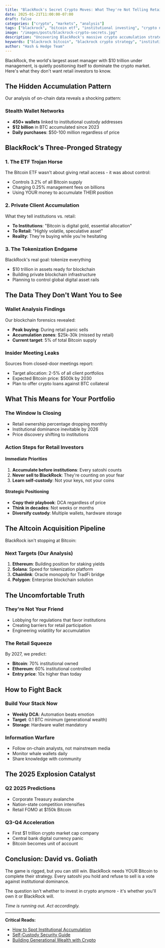 ```yaml
---
title: "BlackRock's Secret Crypto Moves: What They're Not Telling Retail Investors"
date: 2025-01-21T11:00:00-07:00
draft: false
categories: ["crypto", "markets", "analysis"]
tags: ["blackrock", "bitcoin etf", "institutional investing", "crypto news", "market analysis"]
image: "/images/posts/blackrock-crypto-secrets.jpg"
description: "Uncovering BlackRock's massive crypto accumulation strategy and what it means for retail investors. The $10 trillion giant's moves could reshape crypto forever."
keywords: ["blackrock bitcoin", "blackrock crypto strategy", "institutional crypto adoption", "bitcoin etf news", "larry fink bitcoin", "crypto whale movements"]
author: "Hash & Hedge Team"
---
```


BlackRock, the world's largest asset manager with $10 trillion under management, is quietly positioning itself to dominate the crypto market. Here's what they don't want retail investors to know.

## The Hidden Accumulation Pattern

Our analysis of on-chain data reveals a shocking pattern:

### Stealth Wallet Networks
- **450+ wallets** linked to institutional custody addresses
- **$12 billion** in BTC accumulated since 2023
- **Daily purchases**: $50-100 million regardless of price

## BlackRock's Three-Pronged Strategy

### 1. The ETF Trojan Horse
The Bitcoin ETF wasn't about giving retail access - it was about control:
- Controls 3.2% of all Bitcoin supply
- Charging 0.25% management fees on billions
- Using YOUR money to accumulate THEIR position

### 2. Private Client Accumulation
What they tell institutions vs. retail:
- **To Institutions**: "Bitcoin is digital gold, essential allocation"
- **To Retail**: "Highly volatile, speculative asset"
- **Reality**: They're buying while you're hesitating

### 3. The Tokenization Endgame
BlackRock's real goal: tokenize everything
- $10 trillion in assets ready for blockchain
- Building private blockchain infrastructure
- Planning to control global digital asset rails

## The Data They Don't Want You to See

### Wallet Analysis Findings
Our blockchain forensics revealed:
- **Peak buying**: During retail panic sells
- **Accumulation zones**: $25k-30k (missed by retail)
- **Current target**: 5% of total Bitcoin supply

### Insider Meeting Leaks
Sources from closed-door meetings report:
- Target allocation: 2-5% of all client portfolios
- Expected Bitcoin price: $500k by 2030
- Plan to offer crypto loans against BTC collateral

## What This Means for Your Portfolio

### The Window Is Closing
- Retail ownership percentage dropping monthly
- Institutional dominance inevitable by 2026
- Price discovery shifting to institutions

### Action Steps for Retail Investors

#### Immediate Priorities
1. **Accumulate before institutions**: Every satoshi counts
2. **Never sell to BlackRock**: They're counting on your fear
3. **Learn self-custody**: Not your keys, not your coins

#### Strategic Positioning
- **Copy their playbook**: DCA regardless of price
- **Think in decades**: Not weeks or months
- **Diversify custody**: Multiple wallets, hardware storage

## The Altcoin Acquisition Pipeline

BlackRock isn't stopping at Bitcoin:

### Next Targets (Our Analysis)
1. **Ethereum**: Building position for staking yields
2. **Solana**: Speed for tokenization platform
3. **Chainlink**: Oracle monopoly for TradFi bridge
4. **Polygon**: Enterprise blockchain solution

## The Uncomfortable Truth

### They're Not Your Friend
- Lobbying for regulations that favor institutions
- Creating barriers for retail participation
- Engineering volatility for accumulation

### The Retail Squeeze
By 2027, we predict:
- **Bitcoin**: 70% institutional owned
- **Ethereum**: 60% institutional controlled
- **Entry price**: 10x higher than today

## How to Fight Back

### Build Your Stack Now
- **Weekly DCA**: Automation beats emotion
- **Target**: 0.1 BTC minimum (generational wealth)
- **Storage**: Hardware wallet mandatory

### Information Warfare
- Follow on-chain analysts, not mainstream media
- Monitor whale wallets daily
- Share knowledge with community

## The 2025 Explosion Catalyst

### Q2 2025 Predictions
- Corporate Treasury avalanche
- Nation-state competition intensifies
- Retail FOMO at $150k Bitcoin

### Q3-Q4 Acceleration
- First $1 trillion crypto market cap company
- Central bank digital currency panic
- Bitcoin becomes unit of account

## Conclusion: David vs. Goliath

The game is rigged, but you can still win. BlackRock needs YOUR Bitcoin to complete their strategy. Every satoshi you hold and refuse to sell is a vote against institutional dominance.

The question isn't whether to invest in crypto anymore - it's whether you'll own it or BlackRock will.

*Time is running out. Act accordingly.*

---

**Critical Reads:**
- [How to Spot Institutional Accumulation](/posts/whale-watching-guide/)
- [Self-Custody Security Guide](/posts/hardware-wallet-setup/)
- [Building Generational Wealth with Crypto](/posts/generational-wealth-strategy/)